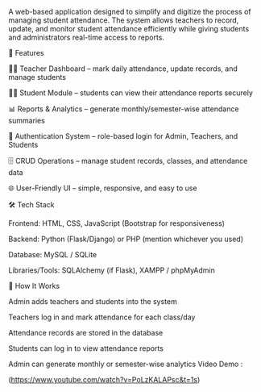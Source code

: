 A web-based application designed to simplify and digitize the process of managing student attendance. The system allows teachers to record, update, and monitor student attendance efficiently while giving students and administrators real-time access to reports.

📌 Features

👩‍🏫 Teacher Dashboard – mark daily attendance, update records, and manage students

🧑‍🎓 Student Module – students can view their attendance reports securely

📊 Reports & Analytics – generate monthly/semester-wise attendance summaries

🔐 Authentication System – role-based login for Admin, Teachers, and Students

🗄️ CRUD Operations – manage student records, classes, and attendance data

🌐 User-Friendly UI – simple, responsive, and easy to use

🛠️ Tech Stack

Frontend: HTML, CSS, JavaScript (Bootstrap for responsiveness)

Backend: Python (Flask/Django) or PHP (mention whichever you used)

Database: MySQL / SQLite

Libraries/Tools: SQLAlchemy (if Flask), XAMPP / phpMyAdmin

🚀 How It Works

Admin adds teachers and students into the system

Teachers log in and mark attendance for each class/day

Attendance records are stored in the database

Students can log in to view attendance reports

Admin can generate monthly or semester-wise analytics
Video Demo : 

(https://www.youtube.com/watch?v=PoLzKALAPsc&t=1s)
